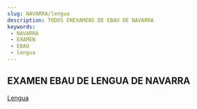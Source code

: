 ```yaml
---
slug: NAVARRA/lengua
description: TODOS ENEXAMENS DE EBAU DE NAVARRA
keywords:
 - NAVARRA
 - EXAMEN
 - EBAU
 - lengua
---
```

## EXAMEN EBAU DE LENGUA DE NAVARRA
[Lengua](https://drive.google.com/drive/folders/1jxmSskIYxgRqzkMcVGH2IdAtVeUewZa0?usp=sharing)